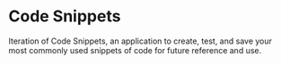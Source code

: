 # Code Snippets

Iteration of Code Snippets, an application to create, test, and save your most commonly used snippets of code for future reference and use.
